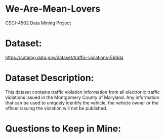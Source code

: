 # We-Are-Mean-Lovers
CSCI-4502 Data Mining Project

# Dataset:
https://catalog.data.gov/dataset/traffic-violations-56dda

# Dataset Description:

This dataset contains traffic violation information from all electronic traffic violations issued in the Montgomery County of Maryland. Any information that can be used to uniquely identify the vehicle, the vehicle owner or the officer issuing the violation will not be published.

# Questions to Keep in Mine:
